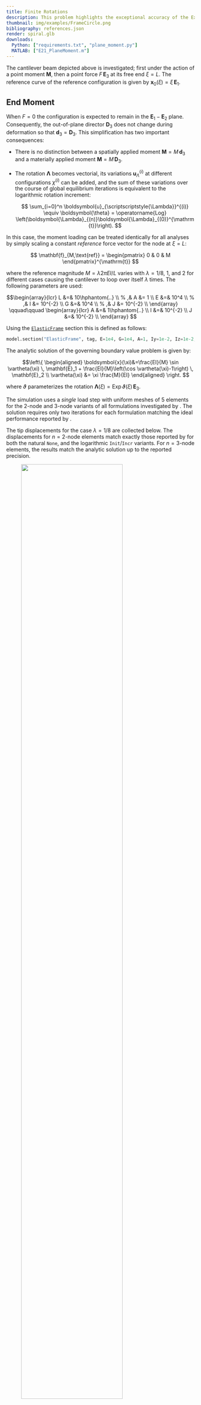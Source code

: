 ```yaml
---
title: Finite Rotations
description: This problem highlights the exceptional accuracy of the ExactFrame formulation for simulating large deformations
thumbnail: img/examples/FrameCircle.png
bibliography: references.json
render: spiral.glb
downloads:
  Python: ["requirements.txt", "plane_moment.py"]
  MATLAB: ["E21_PlaneMoment.m"]
---
```



The cantilever beam depicted above is investigated; first under the
action of a point moment $\boldsymbol{M}$, then a point force $F \, \mathbf{E}_3$ at its free end $\xi=L$. 
The reference curve of the reference configuration is given by $\boldsymbol{x}_0(\xi) = \xi\,\mathbf{E}_1$. 


## End Moment

When $F = 0$ the configuration is expected to remain in the $\mathbf{E}_1 - \mathbf{E}_2$ plane. 
Consequently, the out-of-plane director $\mathbf{D}_3$ does not change during deformation so that
$\mathbf{d}_3 = \mathbf{D}_3$. 
This simplification has two important consequences:

- There is no distinction between a spatially applied moment
  $\boldsymbol{M} = M \, \mathbf{d}_3$ and a materially applied moment
  $\boldsymbol{M} = M \, \mathbf{D}_3$.

- The rotation $\boldsymbol{\Lambda}$ becomes vectorial, its
  variations $\boldsymbol{u}_{\scriptscriptstyle{\Lambda}}^{(i)}$ at
  different configurations $\chi^{(i)}$ can be added, and the sum of
  these variations over the course of global equilibrium iterations is
  equivalent to the logarithmic rotation increment:

  $$
  \sum_{i=0}^n \boldsymbol{u}_{\scriptscriptstyle{\Lambda}}^{(i)} \equiv \boldsymbol{\theta} 
       = \operatorname{Log} \left(\boldsymbol{\Lambda}_{(n)}\boldsymbol{\Lambda}_{(0)}^{\mathrm{t}}\right).
  $$

In this case, the moment loading can be treated identically for all
analyses by simply scaling a constant *reference* force vector for the
node at $\xi=L$: 

$$
\mathbf{f}_{M,\text{ref}} 
= \begin{pmatrix}
     0 & 0 & M
\end{pmatrix}^{\mathrm{t}}
$$

where the reference magnitude $M = \lambda 2 \pi EI/L$ varies with $\lambda=1/8, \ 1$, and $2$ for
different cases causing the cantilever to loop over itself $\lambda$
times. 
The following parameters are used: 

$$\begin{array}{lcr}
    L  &=&    10\hphantom{..}    \\ % ,& A  &= 1 \\
    E  &=&    10^4  \\ % ,& I  &= 10^{-2} \\
    G  &=&    10^4  \\ % ,& J  &= 10^{-2} \\
\end{array}
\qquad\qquad
\begin{array}{lcr}
    A  &=& 1\hphantom{..} \\
    I  &=& 10^{-2} \\
    J  &=& 10^{-2} \\
\end{array}
$$

Using the [`ElasticFrame`](https://xara.so/user/manual/section/ElasticFrame.html) section this is defined as follows:

```python
model.section("ElasticFrame", tag, E=1e4, G=1e4, A=1, Iy=1e-2, Iz=1e-2, J=1e-2)
```

The analytic solution of the governing boundary value problem is given by: 

$$\left\{
  \begin{aligned}
  \boldsymbol{x}(\xi)&=\frac{EI}{M} \sin \vartheta(\xi) \, \mathbf{E}_1
                      + \frac{EI}{M}\left(\cos \vartheta(\xi)-1\right) \, \mathbf{E}_2 \\
    \vartheta(\xi)   &=  \xi \frac{M}{EI}
  \end{aligned}
\right.
$$

where $\vartheta$ parameterizes the rotation
$\boldsymbol{\Lambda}(\xi) = \operatorname{Exp} \vartheta(\xi) \, \mathbf{E}_3$.

The simulation uses a *single* load step with uniform
meshes of 5 elements for the 2-node and 3-node variants of all
formulations investigated by <cite key="perez2024nonlinear"></cite>. 
The solution requires only two iterations for
each formulation matching the ideal performance reported by <cite key="simo1986threedimensional"></cite>. 

The tip displacements for the case $\lambda = 1/8$ are collected below.
The displacements for $n=2$-node elements match exactly those reported by
<cite key="ibrahimbegović1995computational"></cite> for both the natural `None`, and the
logarithmic `Init`/`Incr` variants. 
For $n=3$-node elements, the results match the analytic solution up to the reported precision.

<figure id="fig:helical-a">
<img src="img/Figure_1a.png" style="width:80.0%" />
</figure>
<figcaption>Deformed configuration of cantilever beam under two moment magnitudes.</figcaption>

![](img/displacement.png)

## End Force

In this case the cantilever beam is subjected only to a transverse force
of $\boldsymbol{F} = 10 \, \mathbf{E}_2$ in a single step. The
simulation uses the following geometric and material properties from the
literature: 

$$
\begin{array}{lr}
L  =&    1 \\
E  =&   10 \\
\hphantom{.}
% G  =   GAv/A
\end{array}
\qquad 
\begin{array}{lr}
A  =&   10^7 \\
I  =&    1   \\
J  =&   10^7 \\
\end{array}
$$

Two values for the shear modulus $G$ are used with a shear
stiffness $GA$ of $500$ and $10$, respectively, the latter representing
the case with significant shear deformations.
Table (#tab:transv) presents the numerical tip displacements and the
analytic solution from <cite key="batista2016closedform"></cite> using Jacobi elliptic
functions and accounting for flexural and shear deformations. The
analysis uses both 2-node and 4-node elements. For the sake of brevity,
the results are reported only for the variants using the same
parameterization as the wrapped element's interpolation.

In order to simulate this problem with OpenSees the [`ExactFrame`](https://xara.so/user/manual/model/elements/frame/ExactFrame.html) element
formulation is used. This element requires a shear-deformable section, like [`ShearFiber`](https://xara.so/user/manual/section/ShearFiber.html).

## References

<div id="bibliography-list"></div>


